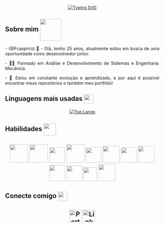<!--- Texto Inicial --->

<div align="center">
  
  [![Typing SVG](https://readme-typing-svg.demolab.com?font=Fira+Code&weight=300&duration=3000&pause=500&color=00FDF3&random=false&width=475&lines=Ol%C3%A1%2C+meu+nome+%C3%A9+Fabio+Caspirro.;Seja+muito+bem+vindo+ao+meu+perfil!+%F0%9F%98%84)](https://git.io/typing-svg)
  
</div>

<!--- Apresentação --->

<h2 align="left">Sobre mim 
  <img src="https://media4.giphy.com/media/v1.Y2lkPTc5MGI3NjExNjYzOGQxNDQ2ZTdlNDJhMDQ2MmEwNjFjMmNmM2UyMmZkZTg0N2Q3MSZjdD1z/A577OrcJkEPGQin71s/giphy.gif" align="center"   width="70"/>
</h2>

<p align="justify"> - (@Fcaspirro) 👋 - Olá, tenho 25 anos, atualmente estou em busca de uma oportunidade como desenvolvedor júnior.</p>
<p align="justify"> - 👨‍🎓 Formado em Análise e Desenvolvimento de Sistemas e Engenharia Mecânica.</p>
<p align="justify"> - 🌱 Estou em constante evolução e aprendizado, e por aqui é possível encontrar meus repositórios e também meu portfólio!</p>

<!--- Linguagens mais usadas --->

<h2 align="left">Linguagens mais usadas
  <img src="https://media3.giphy.com/media/tFLdJDEYCAFdjA8RXy/giphy.gif?cid=ecf05e47ie3xbzjzw7emgmbdgqdwdxy82hk6yum6cbwuo56u&rid=giphy.gif&ct=s" align="center"           width="30" />
</h2> 

<div align="center">

[![Top Langs](https://github-readme-stats.vercel.app/api/top-langs/?username=Fcaspirro&layout=compact)](https://github.com/Fcaspirro/github-readme-stats)
</div>

<!--- Ícones Tecnologia --->

<h2 align="left">Habilidades
  <img src="https://media2.giphy.com/media/v1.Y2lkPTc5MGI3NjExZDlkMGJjOWQyZWIxZDExOTFiYWIwNzE3OWU3MmM3YzNkOWNiYzg5MyZjdD1z/NGPqgHIkmYqKHjStUb/giphy.gif" align="center"   width="40" />
<h2>
<div align="center">
<img src="https://user-images.githubusercontent.com/25181517/192158954-f88b5814-d510-4564-b285-dff7d6400dad.png" width="60px">
<img src="https://user-images.githubusercontent.com/25181517/183898674-75a4a1b1-f960-4ea9-abcb-637170a00a75.png" width="60px">
<img src="https://user-images.githubusercontent.com/25181517/183570228-6a040b9f-3ddf-47a2-a201-743121dac664.png" width="50px">
<img src="https://user-images.githubusercontent.com/25181517/183568594-85e280a7-0d7e-4d1a-9028-c8c2209e073c.png" width="60px">
<img src="https://user-images.githubusercontent.com/25181517/117447155-6a868a00-af3d-11eb-9cfe-245df15c9f3f.png" width="50px">
<img src="https://user-images.githubusercontent.com/25181517/183897015-94a058a6-b86e-4e42-a37f-bf92061753e5.png" width="55px">
<img src="https://user-images.githubusercontent.com/25181517/183890598-19a0ac2d-e88a-4005-a8df-1ee36782fde1.png" width="50px">
<!-- <img src="https://cdn.worldvectorlogo.com/logos/react-native-1.svg" width="70px"> -->
<img src="https://user-images.githubusercontent.com/25181517/183898054-b3d693d4-dafb-4808-a509-bab54cf5de34.png" width="55px">
<img src="https://user-images.githubusercontent.com/25181517/192158956-48192682-23d5-4bfc-9dfb-6511ade346bc.png" width="52px">

<img src="https://user-images.githubusercontent.com/25181517/202896760-337261ed-ee92-4979-84c4-d4b829c7355d.png" width="50px">
<img src="https://user-images.githubusercontent.com/25181517/189715289-df3ee512-6eca-463f-a0f4-c10d94a06b2f.png" width="45px">
<img src="https://user-images.githubusercontent.com/25181517/192158957-b1256181-356c-46a3-beb9-487af08a6266.png" width="55px">
</div>

<!--- Ícones Contato --->

<h2 align="left">Conecte comigo
  <img src="https://media4.giphy.com/media/Rqxo1G6Hr4Ws89R3GH/200w.webp?cid=ecf05e47f0toy1m871d07snubnwpwcqrv3a2h9kdfbwljo5n&rid=200w.webp&ct=s" align="center"   width="30" />
<h2>
<div class="connect" align="center">
<a href="https://fcaspirro.github.io/portfolio-fcaspirro/" target="blank"><img align="center" src="https://user-images.githubusercontent.com/25181517/192107854-765620d7-f909-4953-a6da-36e1ef69eea6.png" alt="Portfolio" width="40px" /></a>
<a href="https://linkedin.com/in/fabio-caspirro" target="blank" rel="nofollow"><img align="center" src="https://raw.githubusercontent.com/rahuldkjain/github-profile-readme-generator/master/src/images/icons/Social/linked-in-alt.svg" alt=" Linkedin Fabio Caspirro" width="40px"></a>
</div>
